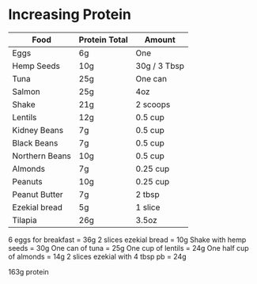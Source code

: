 # Increasing Protein


| Food           | Protein Total | Amount       |
| -------------- | ------------- | ------------ |
| Eggs           | 6g            | One          |
| Hemp Seeds     | 10g           | 30g / 3 Tbsp |
| Tuna           | 25g           | One can      |
| Salmon         | 25g           | 4oz          |
| Shake          | 21g           | 2 scoops     |
| Lentils        | 12g           | 0.5 cup      |
| Kidney Beans   | 7g            | 0.5 cup      |
| Black Beans    | 7g            | 0.5 cup      |
| Northern Beans | 10g           | 0.5 cup      |
| Almonds        | 7g            | 0.25 cup     |
| Peanuts        | 10g           | 0.25 cup     |
| Peanut Butter  | 7g            | 2 tbsp       |
| Ezekial bread  | 5g            | 1 slice      |
| Tilapia        | 26g           | 3.5oz        |

6 eggs for breakfast  = 36g
2 slices ezekial bread = 10g
Shake with hemp seeds = 30g
One can of tuna = 25g
One cup of lentils = 24g
One half cup of almonds = 14g
2 slices ezekial with 4 tbsp pb = 24g

163g protein

